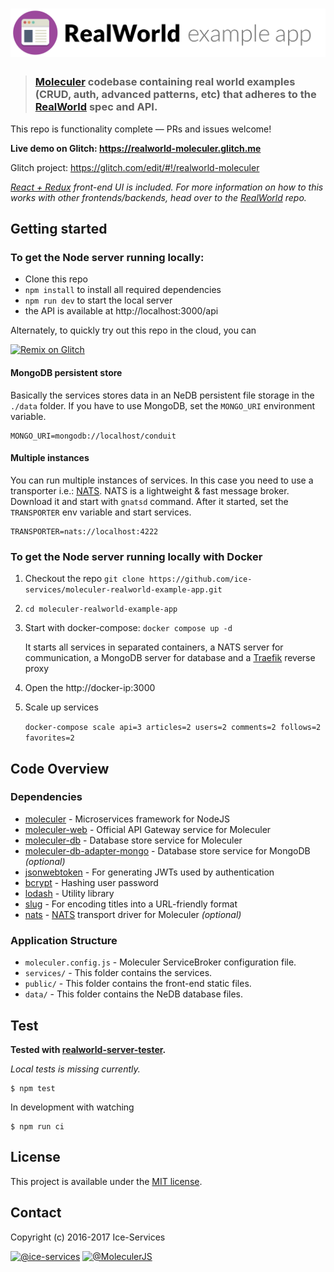 # ![RealWorld Example App](logo.png)

> ### [Moleculer](http://moleculer.services/) codebase containing real world examples (CRUD, auth, advanced patterns, etc) that adheres to the [RealWorld](https://github.com/gothinkster/realworld) spec and API.

This repo is functionality complete — PRs and issues welcome!

**Live demo on Glitch: https://realworld-moleculer.glitch.me**

Glitch project: https://glitch.com/edit/#!/realworld-moleculer

*[React + Redux](https://github.com/icebob/react-redux-realworld-example-app) front-end UI is included.*
*For more information on how to this works with other frontends/backends, head over to the [RealWorld](https://github.com/gothinkster/realworld) repo.*

## Getting started

### To get the Node server running locally:

- Clone this repo
- `npm install` to install all required dependencies
- `npm run dev` to start the local server
- the API is available at http://localhost:3000/api

Alternately, to quickly try out this repo in the cloud, you can 

[![Remix on Glitch](https://cdn.glitch.com/2703baf2-b643-4da7-ab91-7ee2a2d00b5b%2Fremix-button.svg)](https://glitch.com/edit/#!/remix/realworld-moleculer)

#### MongoDB persistent store
Basically the services stores data in an NeDB persistent file storage in the `./data` folder. If you have to use MongoDB, set the `MONGO_URI` environment variable.
```
MONGO_URI=mongodb://localhost/conduit
```

#### Multiple instances
You can run multiple instances of services. In this case you need to use a transporter i.e.: [NATS](https://nats.io). NATS is a lightweight & fast message broker. Download it and start with `gnatsd` command. After it started, set the `TRANSPORTER` env variable and start services.
```
TRANSPORTER=nats://localhost:4222
```

### To get the Node server running locally with Docker

1. Checkout the repo `git clone https://github.com/ice-services/moleculer-realworld-example-app.git`
2. `cd moleculer-realworld-example-app`
3. Start with docker-compose: `docker compose up -d`
	
	It starts all services in separated containers, a NATS server for communication, a MongoDB server for database and a [Traefik](https://traefik.io/) reverse proxy
4. Open the http://docker-ip:3000
5. Scale up services
	
	`docker-compose scale api=3 articles=2 users=2 comments=2 follows=2 favorites=2`

## Code Overview

### Dependencies

- [moleculer](https://github.com/ice-services/moleculer) - Microservices framework for NodeJS
- [moleculer-web](https://github.com/ice-services/moleculer-web) - Official API Gateway service for Moleculer
- [moleculer-db](https://github.com/ice-services/moleculer-db/tree/master/packages/moleculer-db#readme) - Database store service for Moleculer
- [moleculer-db-adapter-mongo](https://github.com/ice-services/moleculer-db/tree/master/packages/moleculer-db-adapter-mongo#readme) - Database store service for MongoDB *(optional)*
- [jsonwebtoken](https://github.com/auth0/node-jsonwebtoken) - For generating JWTs used by authentication
- [bcrypt](https://github.com/kelektiv/node.bcrypt.js) - Hashing user password
- [lodash](https://github.com/lodash/lodash) - Utility library
- [slug](https://github.com/dodo/node-slug) - For encoding titles into a URL-friendly format
- [nats](https://github.com/nats-io/node-nats) - [NATS](https://nats.io) transport driver for Moleculer *(optional)*

### Application Structure

- `moleculer.config.js` - Moleculer ServiceBroker configuration file.
- `services/` - This folder contains the services.
- `public/` - This folder contains the front-end static files.
- `data/` - This folder contains the NeDB database files.

## Test

**Tested with [realworld-server-tester](https://github.com/agrison/realworld-server-tester).**

*Local tests is missing currently.*
```
$ npm test
```

In development with watching

```
$ npm run ci
```

## License
This project is available under the [MIT license](https://tldrlegal.com/license/mit-license).

## Contact
Copyright (c) 2016-2017 Ice-Services

[![@ice-services](https://img.shields.io/badge/github-ice--services-green.svg)](https://github.com/ice-services) [![@MoleculerJS](https://img.shields.io/badge/twitter-MoleculerJS-blue.svg)](https://twitter.com/MoleculerJS)
